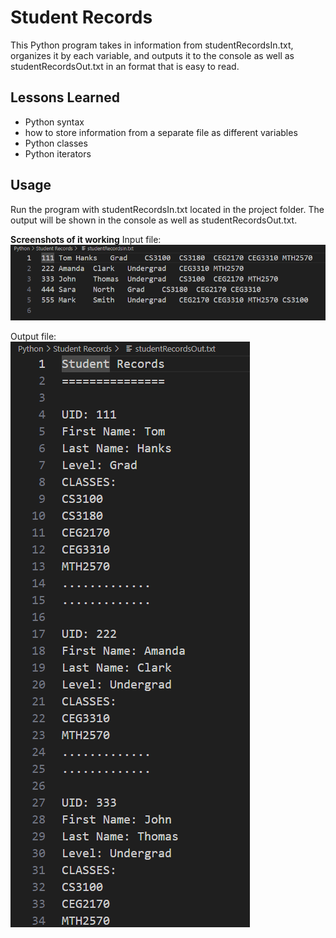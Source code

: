 # Student Records

This Python program takes in information from studentRecordsIn.txt, organizes it by each variable, and outputs it to the console as well as studentRecordsOut.txt in an format that is easy to read.

## Lessons Learned
- Python syntax
- how to store information from a separate file as different variables
- Python classes
- Python iterators

## Usage
Run the program with studentRecordsIn.txt located in the project folder. The output will be shown in the console as well as studentRecordsOut.txt.

**Screenshots of it working**
Input file:  
![alt text](studentRecordsIn.png) 

Output file:  
![alt text](studentRecordsOut.png)